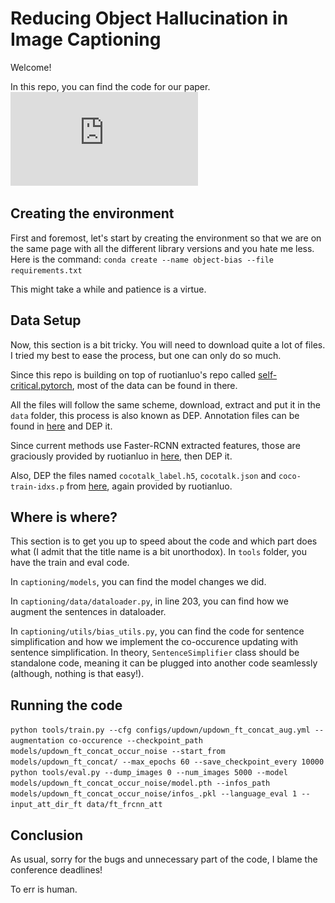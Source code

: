 # Reducing Object Hallucination in Image Captioning
Welcome! 

In this repo, you can find the code for our paper. 
![Object-Bias Model!](https://github.com/furkanbiten/object-bias/blob/master/models.pdf)

## Creating the environment
First and foremost, let's start by creating the environment so that 
we are on the same page with all the different library versions and you hate me less.
Here is the command:
`conda create --name object-bias --file requirements.txt`

This might take a while and patience is a virtue.

## Data Setup
Now, this section is a bit tricky. You will need to download quite a lot of files. 
I tried my best to ease the process, but one can only do so much.

Since this repo is building on top of ruotianluo's repo called [self-critical.pytorch](https://github.com/ruotianluo/self-critical.pytorch), 
most of the data can be found in there. 

All the files will follow the same scheme, download, extract and put it in the `data` folder, this process is also known as DEP.
Annotation files can be found in [here](http://cs.stanford.edu/people/karpathy/deepimagesent/caption_datasets.zip) and DEP it.

Since current methods use Faster-RCNN extracted features, 
those are graciously provided by ruotianluo in [here](https://drive.google.com/file/d/1hun0tsel34aXO4CYyTRIvHJkcbZHwjrD/view), then DEP it.

Also, DEP the files named `cocotalk_label.h5`, `cocotalk.json` and `coco-train-idxs.p` from [here](https://drive.google.com/drive/folders/1eCdz62FAVCGogOuNhy87Nmlo5_I0sH2J), 
again provided by ruotianluo.

## Where is where?
This section is to get you up to speed about the code and 
which part does what (I admit that the title name is a bit unorthodox). 
In `tools` folder, you have the train and eval code. 

In `captioning/models`, you can find the model changes we did.

In `captioning/data/dataloader.py`, in line 203, you can find how we augment the sentences in dataloader.

In `captioning/utils/bias_utils.py`, you can find the code for sentence simplification and 
how we implement the co-occurence updating with sentence simplification. 
In theory, `SentenceSimplifier` class should be standalone code, meaning it can be plugged into another code seamlessly (although, nothing is that easy!).  


## Running the code
`python tools/train.py --cfg configs/updown/updown_ft_concat_aug.yml --augmentation co-occurence --checkpoint_path models/updown_ft_concat_occur_noise --start_from models/updown_ft_concat/ --max_epochs 60 --save_checkpoint_every 10000`
`python tools/eval.py --dump_images 0 --num_images 5000 --model models/updown_ft_concat_occur_noise/model.pth --infos_path models/updown_ft_concat_occur_noise/infos_.pkl --language_eval 1 --input_att_dir_ft data/ft_frcnn_att`

## Conclusion
As usual, sorry for the bugs and unnecessary part of the code,
I blame the conference deadlines!

To err is human.